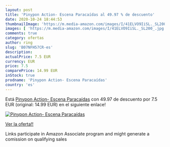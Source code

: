 ```yaml
---
layout: post
title: 'Pinypon Action- Escena Paracaídas al 49.97 % de descuento'
date: 2020-10-24 18:44:53
thumbnailImage: 'https://m.media-amazon.com/images/I/41ELVO9IiSL._SL200_.jpg'
images: [ 'https://m.media-amazon.com/images/I/41ELVO9IiSL._SL200_.jpg' ]
comments: true
category: ofertas
author: ring
slug: 'B07NFH57CR-es'
description:
actualPrice: 7.5 EUR
currency: EUR
price: 7.5
comparePrice: 14.99 EUR
inStock: true
prodname: 'Pinypon Action- Escena Paracaídas'
country: 'es'
---
```


Está [Pinypon Action- Escena Paracaídas](https://www.amazon.es/dp/B07NFH57CR/?tag=tolees-21) con 49.97 de descuento por 7.5 EUR (original: 14.99 EUR) en el siguiente enlace!

[![Pinypon Action- Escena Paracaídas](https://m.media-amazon.com/images/I/41ELVO9IiSL._SL200_.jpg)](https://www.amazon.es/dp/B07NFH57CR/?tag=tolees-21)

[Ver la oferta!!](https://www.amazon.es/dp/B07NFH57CR/?tag=tolees-21)

Links participate in Amazon Associate program and might generate a comission on qualifying sales


